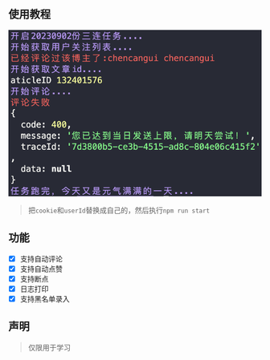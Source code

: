 ## 使用教程

![](./public/pic.jpg)

> 把`cookie`和`userId`替换成自己的，然后执行`npm run start`



## 功能

- [x] 支持自动评论
- [x] 支持自动点赞
- [x] 支持断点
- [x] 日志打印
- [x] 支持黑名单录入

## 声明

> 仅限用于学习
